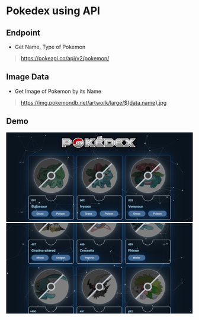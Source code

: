 # Pokedex using API
## Endpoint
- Get Name, Type of Pokemon
>https://pokeapi.co/api/v2/pokemon/

## Image Data
- Get Image of Pokemon by its Name
>https://img.pokemondb.net/artwork/large/${data.name}.jpg

## Demo

![](images/Demo1.PNG)
![](images/Demo2.PNG)

